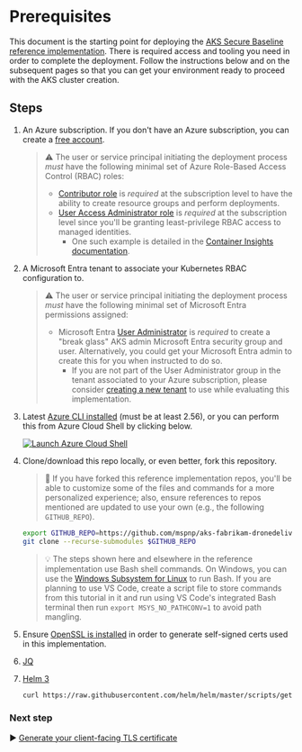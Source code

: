 # Prerequisites

This document is the starting point for deploying the [AKS Secure Baseline reference implementation](./README.md). There is required access and tooling you need in order to complete the deployment. Follow the instructions below and on the subsequent pages so that you can get your environment ready to proceed with the AKS cluster creation.

## Steps

1. An Azure subscription. If you don't have an Azure subscription, you can create a [free account](https://azure.microsoft.com/free).

   > :warning: The user or service principal initiating the deployment process _must_ have the following minimal set of Azure Role-Based Access Control (RBAC) roles:
   >
   > * [Contributor role](https://learn.microsoft.com/azure/role-based-access-control/built-in-roles#contributor) is _required_ at the subscription level to have the ability to create resource groups and perform deployments.
   > * [User Access Administrator role](https://learn.microsoft.com/azure/role-based-access-control/built-in-roles#user-access-administrator) is _required_ at the subscription level since you'll be granting least-privilege RBAC access to managed identities.
   >   * One such example is detailed in the [Container Insights documentation](https://learn.microsoft.com/azure/azure-monitor/insights/container-insights-troubleshoot#authorization-error-during-onboarding-or-update-operation).

1. A Microsoft Entra tenant to associate your Kubernetes RBAC configuration to.

   > :warning: The user or service principal initiating the deployment process _must_ have the following minimal set of Microsoft Entra permissions assigned:
   >
   > * Microsoft Entra [User Administrator](https://learn.microsoft.com/entra/identity/role-based-access-control/permissions-reference#user-administrator-permissions) is _required_ to create a "break glass" AKS admin Microsoft Entra security group and user. Alternatively, you could get your Microsoft Entra admin to create this for you when instructed to do so.
   >   * If you are not part of the User Administrator group in the tenant associated to your Azure subscription, please consider [creating a new tenant](https://learn.microsoft.com/entra/fundamentals/create-new-tenant#create-a-new-tenant-for-your-organization) to use while evaluating this implementation.

1. Latest [Azure CLI installed](https://learn.microsoft.com/cli/azure/install-azure-cli?view=azure-cli-latest) (must be at least 2.56), or you can perform this from Azure Cloud Shell by clicking below.

   [![Launch Azure Cloud Shell](https://learn.microsoft.com/azure/includes/media/cloud-shell-try-it/launchcloudshell.png)](https://shell.azure.com)

1. Clone/download this repo locally, or even better, fork this repository.

   > :twisted_rightwards_arrows: If you have forked this reference implementation repos, you'll be able to customize some of the files and commands for a more personalized experience; also, ensure references to repos mentioned are updated to use your own (e.g., the following `GITHUB_REPO`).

   ```bash
   export GITHUB_REPO=https://github.com/mspnp/aks-fabrikam-dronedelivery.git
   git clone --recurse-submodules $GITHUB_REPO
   ```

   > :bulb: The steps shown here and elsewhere in the reference implementation use Bash shell commands. On Windows, you can use the [Windows Subsystem for Linux](https://learn.microsoft.com/windows/wsl/about#what-is-wsl-2) to run Bash. If you are planning to use VS Code, create a script file to store commands from this tutorial in it and run using VS Code's integrated Bash terminal then run `export MSYS_NO_PATHCONV=1` to avoid path mangling.

1. Ensure [OpenSSL is installed](https://github.com/openssl/openssl#download) in order to generate self-signed certs used in this implementation.
1. [JQ](https://stedolan.github.io/jq/download/)
1. [Helm 3](https://helm.sh)

   ```bash
   curl https://raw.githubusercontent.com/helm/helm/master/scripts/get-helm-3 | bash
   ```

### Next step

:arrow_forward: [Generate your client-facing TLS certificate](./02-ca-certificates.md)
